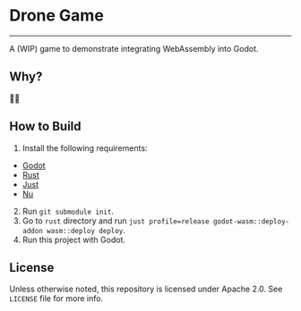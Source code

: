 # Drone Game
------------

A (WIP) game to demonstrate integrating WebAssembly into Godot.

## Why?

🤷‍♂️

## How to Build

1. Install the following requirements:
  - [Godot](https://godotengine.org)
  - [Rust](https://www.rust-lang.org)
  - [Just](https://github.com/casey/just)
  - [Nu](https://www.nushell.sh)
2. Run `git submodule init`.
3. Go to `rust` directory and run `just profile=release godot-wasm::deploy-addon wasm::deploy deploy`.
4. Run this project with Godot.

## License

Unless otherwise noted, this repository is licensed under Apache 2.0.
See `LICENSE` file for more info.
